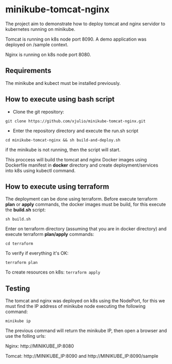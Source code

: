 # minikube-tomcat-nginx
The project aim to demonstrate how to deploy tomcat and nginx servidor to kubernetes running on minikube. 

Tomcat is running on k8s node port 8090. A demo application was deployed on /sample context.

Nginx is running on k8s node port 8080.

## Requirements
The minikube and kubect must be installed previously.

## How to execute using bash script

- Clone the git repository:

`
git clone https://github.com/xjulio/minikube-tomcat-nginx.git
`

- Enter the repository directory and execute the run.sh script

`
cd minikube-tomcat-nginx && sh build-and-deploy.sh
`

if the minikube is not running, then the script will start.

This proccess will build the tomcat and nginx Docker images using Dockerfile manifest in **docker** directory and create deployment/services into k8s using kubectl command.

## How to execute using terraform
The deployment can be done using terraform. Before execute terraform **plan** or **apply** commands, the docker images must be build, for this execute the **build.sh** script:

`
sh build.sh
`

Enter on terraform directory (assuming that you are in docker directory) and execute terraform **plan/apply** commands:

`
cd terraform
`

To verify if everything it's OK:

`
terraform plan
`

To create resources on k8s:
`
terraform apply
`

## Testing
The tomcat and nginx was deployed on k8s using the NodePort, for this we must find the IP address of minikube node executing the following command:

`
minikube ip
`

The previous command will return the minikube IP, then open a browser and use the folling urls:

Nginx: http://MINIKUBE_IP:8080

Tomcat: http://MINIKUBE_IP:8090 and http://MINIKUBE_IP:8090/sample

